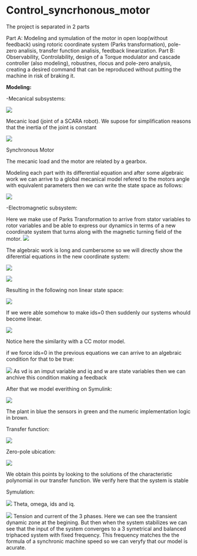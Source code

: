 # Control_syncrhonous_motor



The project is separated in 2 parts

Part A: Modeling and symulation of the motor in open loop(without feedback) using rotoric coordinate system (Parks transformation), pole-zero analisis, transfer function analisis, feedback linearization.
Part B: Observability, Controlability, design of a Torque modulator and cascade controller (also modeling), robustnes, rlocus and pole-zero analysis, creating a desired command that can be reproduced without putting the machine in risk of braking it.


**Modeling:**

-Mecanical subsystems:

![](Capture.PNG) 

Mecanic load (joint of a SCARA robot). We supose for simplification reasons that the inertia of the joint is constant

![](Capture2.PNG)

Synchronous Motor

The mecanic load and the motor are related by a gearbox.

Modeling each part with its differential equation and after some algebraic work we can arrive to a global mecanical model refered to the motors angle with equivalent parameters then we can write the state space as follows:

![](Capture3.PNG)

-Electromagnetic subsystem:

Here we make use of Parks Transformation to arrive from stator variables to rotor variables and be able to express our dynamics in terms of a new coordinate system that turns along with the magnetic turning field of the motor.
![](Capture6.PNG)

The algebraic work is long and cumbersome so we will directly show the diferential equations in the new coordinate system:

![](Capture4.PNG)

![](Capture5.PNG)

Resulting in the following non linear state space:

![](Capture7.PNG)

If we were able somehow to make ids=0 then suddenly our systems whould become linear.

![](Capture9.PNG)

Notice here the similarity with a CC motor model.

if we force ids=0 in the previous equations we can arrive to an algebraic condition for that to be true: 

![](Capture8.PNG)
As vd is an imput variable and iq and w are state variables then we can anchive this condition making a feedback 


After that we model everithing on Symulink:

![](Capture10.PNG)

The plant in blue the sensors in green and the numeric implementation logic in brown.



Transfer function:

![](Capture11.PNG)


Zero-pole ubication:

![](Capture12.PNG)

We obtain this points by looking to the solutions of the characteristic polynomial in our transfer function.
We verify here that the system is stable

Symulation:

![](Capture13.PNG)
Theta, omega, ids and iq.

![](Capture14.PNG)
Tension and current of the 3 phases. Here we can see the transient dynamic zone at the begining. But then when the system stabilizes we can see that the input of the system converges to a 3 symetrical and balanced triphaced system with fixed frequency. This frequency matches the the formula of a synchronic machine speed so we can veryfy that our model is acurate.
















